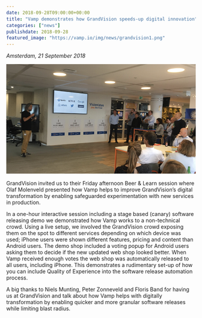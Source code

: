 ```yaml
---
date: 2018-09-28T09:00:00+00:00
title: "Vamp demonstrates how GrandVision speeds-up digital innovation"
categories: ["news"]
publishdate: 2018-09-28
featured_image: "https://vamp.io/img/news/grandvision1.png"
---
```


*Amsterdam, 21 September 2018*


![](/img/news/grandvision1.png)


GrandVision invited us to their Friday afternoon Beer & Learn session where Olaf Molenveld presented how Vamp helps to 
improve GrandVision’s digital transformation by enabling safeguarded experimentation with new services in production. 

<!--more-->

In a one-hour interactive session including a stage based (canary) software releasing demo we demonstrated how Vamp 
works to a non-technical crowd. Using a live setup, we involved the GrandVision crowd exposing them on the spot to different 
services depending on which device was used; iPhone users were shown different features, pricing and content than 
Android users. The demo shop included a voting popup for Android users asking them to decide if the new updated 
web shop looked better. When Vamp received enough votes the web shop was automatically released to all users, including 
iPhone. This demonstrates a rudimentary set-up of how you can include Quality of Experience into the software release automation process. 

A big thanks to Niels Munting, Peter Zonneveld and Floris Band for having us at GrandVision and talk about how Vamp 
helps with digitally transformation by enabling quicker and more granular software releases while limiting blast radius.
